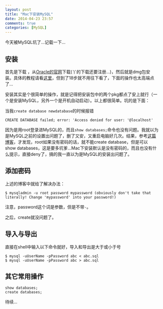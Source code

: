 ```yaml
---
layout: post
title: "Mac下安装MySQL"
date: 2014-04-23 23:57
comments: true
categories: [MySQL]
---
```


今天被MySQL坑了...记载一下...

<!--more-->

## 安装

首先是下载 ，从[Oracle的官网](http://dev.mysql.com/downloads/mysql/)下载(丫的下载还要注册...)，然后就是dmg包安装。具体的教程请看[这里](http://blog.mclaughlinsoftware.com/2011/02/10/mac-os-x-mysql-install/)，但到了18步就不用往下看了，下面的操作也太高端点了...

安装其实是个很简单的操作，就是记得把安装包中的两个pkg都点了安上就行（一个是安装MySQL，另外一个是开机自动启动）。以上都很简单。坑的是下面：

当我`create database newdatabase`的时候报错
```
CREATE DATABASE failed; error: 'Access denied for user: '@localhost'
```
因为是用root登录进MySQL的，而且`show databases;`命令也没有问题。我就以为是MySQL之前的设置出问题了，删了又安，又重启电脑好几次。结果，参考[这篇博客](https://drupal.org/node/34335)，才发现，root如果没有密码的话，就不能create database，但是可以show databases，这是要多坑爹...Mac下安装默认是没有密码的，而且也没有什么提示，直接deny了，搞的我一直以为是MySQL的安装出问题了。

## 添加密码

上述的博客中就给了解决办法：
```
$ mysqladmin -u root password mypassword (obviously don't take that literally! Change 'mypassword' into your password!)
```
注意，password这个词是参数，但是不带`-`。

之后，create就没问题了。

## 导入与导出

直接在shell中输入以下命令就好，导入和导出是大于或小于号
```
$ mysql -uUserName -pPassword abc < abc.sql
$ mysql -uUserName -pPassword abc > abc.sql
```

## 其它常用操作

```
show databases;
create databases;
```

待续...
